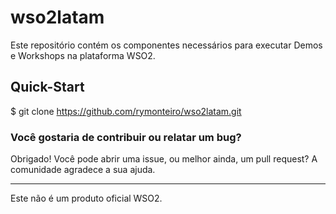 # wso2latam

 Este repositório contém os componentes necessários para executar Demos e Workshops na plataforma WSO2.
 
## Quick-Start

$ git clone https://github.com/rymonteiro/wso2latam.git

### Você gostaria de contribuir ou relatar um bug?

Obrigado! Você pode abrir uma issue, ou melhor ainda, um pull request? A comunidade agradece a sua ajuda.

---
Este não é um produto oficial WSO2.
